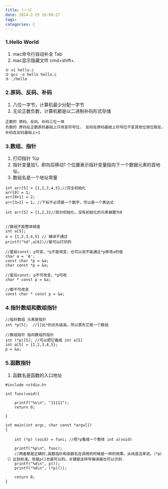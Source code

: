 ```yaml
---
title: (一)C
date: 2014-2-25 16:08:27
tags:
categories: C
---
```


### 1.Hello World
1. mac命令行自动补全 Tab
1. mac显示隐藏文件 cmd+shift+.

```
① vi hello.c
② gcc -o hello hello.c
③ ./hello
```

### 2.原码、反码、补码
1. 八位一字节，计算机最少分配一字节
1. 无论正数负数，计算机都是以二进制补码形式存储

```
正数的 原码、反码、补码三位一体
负数的 原码在正数原码基础上只改变符号位， 反码在原码基础上符号位不变其他位按位取反， 补码在反码基础上+1
```

### 3.数组、指针
1. 打印指针 %p
1. 指针变量加1，即向后移动1 个位置表示指针变量指向下一个数据元素的首地址。
1. 数组名是一个地址常量

```
int arr[5] = {1,2,3,4,5};//完全初始化
arr[0] = 1;
arr[0+1] = 2;
arr[3>2] = 1; //下标不必须是一个数字，可以是一个表达式

int arr[5] = {1,2,3}//部分初始化，没有初始化的元素被置为0


//数组不能整体赋值
int a[5];
a = {1,2,3,4,5} // 编译不通过
printf("%d",a[6])//是可以打印的

//星前const: p可变，*p不能改变，也可以说不能通过*p修改a的值
char a = 'A';
const char *p = &a;
char const *p = &a;

//星后const: p不可改变，*p可改
char * const p = &a;

//都不可改变
const char * const p = &a;

```


### 4.指针数组和数组指针

```
//指针数组 元素是指针
int *p[5];  //[]比*的优先级高，所以首先它是一个数组

//数组指针 指向数组的指针
int (*p)[5]; //可以把它看成 int a[5]
int a[5] = {1,2,3,4,5};
p = &a;

```


### 5.函数指针
1. 函数名是函数的入口地址

```
#include <stdio.h>

int func(void){

	printf("%s\n", "11111");
	return 0;

}

int main(int argc, char const *argv[])
{

	int (*p) (void) = func; //把*p看成一个整体 int a(void)

	printf("%p\n", func);
	//两者都是正确的,函数指针和函数名在调用的时候是一样的效果。从纯语法来说。（*p）（）比较标准。但是p()也是可以的。关键是这样写编译器也可以识别.
	printf("%d\n", p());
	printf("%d\n", (*p)());

	return 0;
}
```